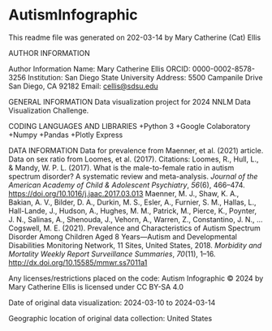 # AutismInfographic
This readme file was generated on 202-03-14 by Mary Catherine (Cat) Ellis

AUTHOR INFORMATION

Author Information
Name: Mary Catherine Ellis
ORCID: 0000-0002-8578-3256
Institution: San Diego State University
Address: 5500 Campanile Drive 
San Diego, CA 92182
Email: cellis@sdsu.edu

GENERAL INFORMATION
Data visualization project for 2024 NNLM Data Visualization Challenge.

CODING LANGUAGES AND LIBRARIES
+Python 3
+Google Colaboratory
+Numpy
+Pandas
+Plotly Express

DATA INFORMATION
Data for prevalence from Maenner, et al. (2021) article. Data on sex ratio from Loomes, et al. (2017).
Citations: Loomes, R., Hull, L., & Mandy, W. P. L. (2017). What is the male-to-female ratio in autism spectrum disorder? A systematic review and meta-analysis. *Journal of the American Academy of Child & Adolescent Psychiatry*, *56*(6), 466–474. https://doi.org/10.1016/j.jaac.2017.03.013
Maenner, M. J., Shaw, K. A., Bakian, A. V., Bilder, D. A., Durkin, M. S., Esler, A., Furnier, S. M., Hallas, L., Hall-Lande, J., Hudson, A., Hughes, M. M., Patrick, M., Pierce, K., Poynter, J. N., Salinas, A., Shenouda, J., Vehorn, A., Warren, Z., Constantino, J. N., … Cogswell, M. E. (2021). Prevalence and Characteristics of Autism Spectrum Disorder Among Children Aged 8 Years—Autism and Developmental Disabilities Monitoring Network, 11 Sites, United States, 2018. *Morbidity and Mortality Weekly Report Surveillance Summaries*, *70*(11), 1–16. http://dx.doi.org/10.15585/mmwr.ss7011a1

Any licenses/restrictions placed on the code: Autism Infographic © 2024 by Mary Catherine Ellis is licensed under CC BY-SA 4.0 

Date of original data visualization: 2024-03-10 to 2024-03-14

Geographic location of original data collection: United States
